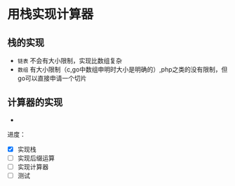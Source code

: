 # 用栈实现计算器

## 栈的实现
 - `链表` 不会有大小限制，实现比数组复杂
 - `数组` 有大小限制（c,go中数组申明时大小是明确的）,php之类的没有限制，但go可以直接申请一个切片

## 计算器的实现
 - 



进度：
 - [x] 实现栈
 - [ ] 实现后缀运算 
 - [ ] 实现计算器
 - [ ] 测试
